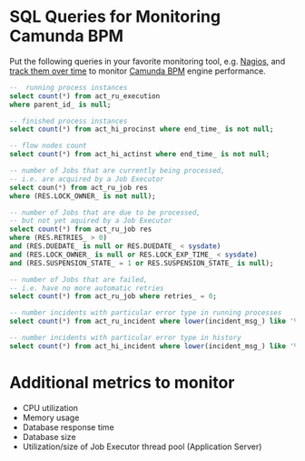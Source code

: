 # SQL Queries for Monitoring Camunda BPM

Put the following queries in your favorite monitoring tool, e.g. [Nagios](http://omdistro.org/),
and [track them over time](http://docs.pnp4nagios.org/pnp-0.6/gallery/start)
to monitor [Camunda BPM](http://camunda.org) engine performance.

```sql
--  running process instances
select count(*) from act_ru_execution
where parent_id_ is null;

-- finished process instances
select count(*) from act_hi_procinst where end_time_ is not null;

-- flow nodes count
select count(*) from act_hi_actinst where end_time_ is not null;

-- number of Jobs that are currently being processed,
-- i.e. are acquired by a Job Executor
select coun(*) from act_ru_job res
where (RES.LOCK_OWNER_ is not null);

-- number of Jobs that are due to be processed,
-- but not yet aquired by a Job Executor
select count(*) from act_ru_job res
where (RES.RETRIES_ > 0)
and (RES.DUEDATE_ is null or RES.DUEDATE_ < sysdate)
and (RES.LOCK_OWNER_ is null or RES.LOCK_EXP_TIME_ < sysdate)
and (RES.SUSPENSION_STATE_ = 1 or RES.SUSPENSION_STATE_ is null);

-- number of Jobs that are failed,
-- i.e. have no more automatic retries
select count(*) from act_ru_job where retries_ = 0;

-- number incidents with particular error type in running processes
select count(*) from act_ru_incident where lower(incident_msg_) like '%deadlock%';

-- number incidents with particular error type in history
select count(*) from act_hi_incident where lower(incident_msg_) like '%deadlock%';
```

# Additional metrics to monitor

- CPU utilization
- Memory usage
- Database response time
- Database size
- Utilization/size of Job Executor thread pool (Application Server)
